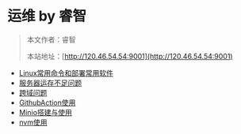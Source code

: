 # 运维 by 睿智

> 本文作者：睿智
>
> 本站地址：[http://120.46.54.54:9001](http://120.46.54.54:9001)

- [Linux常用命令和部署常用软件](Linux部署常用软件.md)
- [服务器运存不足问题](服务器运存不足问题.md)
- [跨域问题](跨域问题.md)
- [GithubAction使用](GithubAction使用.md)
- [Minio搭建与使用](Minio搭建与使用.md)
- [nvm使用](nvm使用.md)

